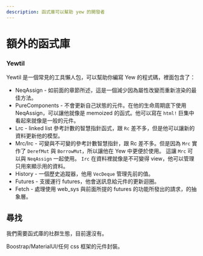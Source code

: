 ```yaml
---
description: 函式庫可以幫助 yew 的開發者
---
```


# 額外的函式庫

### Yewtil

Yewtil 是一個常見的工具懶人包，可以幫助你編寫 Yew 的程式碼，裡面包含了：

* NeqAssign - 如前面的章節所述，這是一個減少因為屬性改變而重新渲染的最佳方法。
* PureComponents - 不會更新自己狀態的元件。在他的生命周期底下使用 NeqAssign，可以讓他就像是 memoized 的函式。他可以寫在 `html!` 巨集中看起來就像是一般的元件。
* Lrc - linked list 參考計數的智慧指針函式，跟 `Rc` 差不多，但是他可以讓新的資料更新他的模型。
* Mrc/Irc - 可變與不可變的參考計數智慧指針，跟 Rc 差不多。但是因為 `Mrc` 實作了 `DerefMut` 與 `BorrowMut`，所以讓他在 Yew 中更便於使用。 這讓 `Mrc` 可以與 `NeqAssign` 一起使用。 `Irc` 在資料裡就像是不可變得 view，他可以管理只用來顯示用的資料。
* History - 一個歷史追蹤器，他用 `VecDeque` 管理先前的值。
* Futures - 支援運行 futures，他會送訊息給元件的更新迴圈。
* Fetch - 處理使用 web\_sys 與前面所提的 futures 的功能所發出的請求，的抽象層。

## 尋找

我們需要函式庫的社群生態，目前還沒有。

Boostrap/MaterialUI/任何 css 框架的元件封裝。

